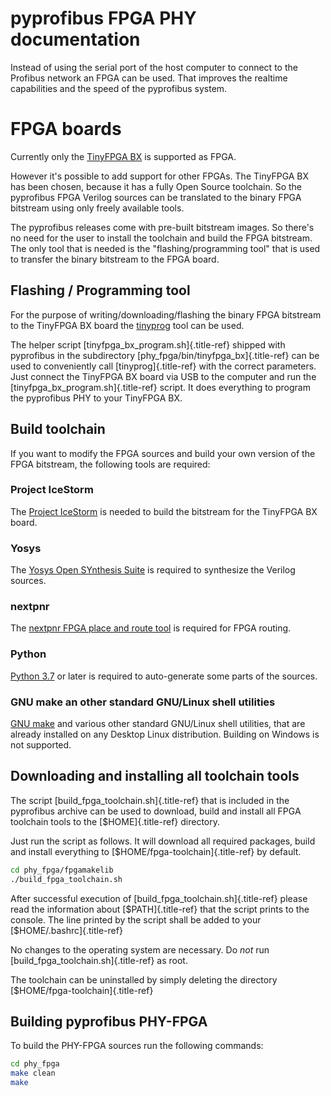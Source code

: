 # pyprofibus FPGA PHY documentation

Instead of using the serial port of the host computer to connect to the
Profibus network an FPGA can be used. That improves the realtime
capabilities and the speed of the pyprofibus system.

# FPGA boards

Currently only the [TinyFPGA BX](https://tinyfpga.com/) is supported as
FPGA.

However it\'s possible to add support for other FPGAs. The TinyFPGA BX
has been chosen, because it has a fully Open Source toolchain. So the
pyprofibus FPGA Verilog sources can be translated to the binary FPGA
bitstream using only freely available tools.

The pyprofibus releases come with pre-built bitstream images. So
there\'s no need for the user to install the toolchain and build the
FPGA bitstream. The only tool that is needed is the
\"flashing/programming tool\" that is used to transfer the binary
bitstream to the FPGA board.

## Flashing / Programming tool

For the purpose of writing/downloading/flashing the binary FPGA
bitstream to the TinyFPGA BX board the
[tinyprog](https://github.com/tinyfpga/TinyFPGA-Bootloader/) tool can be
used.

The helper script [tinyfpga_bx_program.sh]{.title-ref} shipped with
pyprofibus in the subdirectory [phy_fpga/bin/tinyfpga_bx]{.title-ref}
can be used to conveniently call [tinyprog]{.title-ref} with the correct
parameters. Just connect the TinyFPGA BX board via USB to the computer
and run the [tinyfpga_bx_program.sh]{.title-ref} script. It does
everything to program the pyprofibus PHY to your TinyFPGA BX.

## Build toolchain

If you want to modify the FPGA sources and build your own version of the
FPGA bitstream, the following tools are required:

### Project IceStorm

The [Project IceStorm](http://bygone.clairexen.net/icestorm/) is needed
to build the bitstream for the TinyFPGA BX board.

### Yosys

The [Yosys Open SYnthesis Suite](https://yosyshq.net/yosys/) is required
to synthesize the Verilog sources.

### nextpnr

The [nextpnr FPGA place and route
tool](https://github.com/YosysHQ/nextpnr) is required for FPGA routing.

### Python

[Python 3.7](https://www.python.org/) or later is required to
auto-generate some parts of the sources.

### GNU make an other standard GNU/Linux shell utilities

[GNU make](https://www.gnu.org/software/make/) and various other
standard GNU/Linux shell utilities, that are already installed on any
Desktop Linux distribution. Building on Windows is not supported.

## Downloading and installing all toolchain tools

The script [build_fpga_toolchain.sh]{.title-ref} that is included in the
pyprofibus archive can be used to download, build and install all FPGA
toolchain tools to the [\$HOME]{.title-ref} directory.

Just run the script as follows. It will download all required packages,
build and install everything to [\$HOME/fpga-toolchain]{.title-ref} by
default.

``` sh
cd phy_fpga/fpgamakelib
./build_fpga_toolchain.sh
```

After successful execution of [build_fpga_toolchain.sh]{.title-ref}
please read the information about [\$PATH]{.title-ref} that the script
prints to the console. The line printed by the script shall be added to
your [\$HOME/.bashrc]{.title-ref}

No changes to the operating system are necessary. Do *not* run
[build_fpga_toolchain.sh]{.title-ref} as root.

The toolchain can be uninstalled by simply deleting the directory
[\$HOME/fpga-toolchain]{.title-ref}

## Building pyprofibus PHY-FPGA

To build the PHY-FPGA sources run the following commands:

``` sh
cd phy_fpga
make clean
make
```

